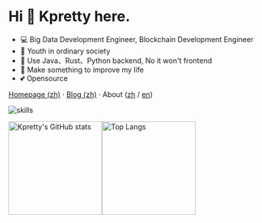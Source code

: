 # Hi 👋 Kpretty here.

- 💻 Big Data Development Engineer, Blockchain Development Engineer
- 🙋 Youth in ordinary society
- 📝 Use Java、Rust、Python backend, No it won't frontend
- 🌟 Make something to improve my life
- 💕 Opensource

[Homepage (zh)](https://kpretty.tech) · [Blog (zh)](https://kpretty.tech) · About ([zh](https://kpretty.tech/s/about) / [en](https://kpretty.tech/s/about))

![skills](https://skillicons.dev/icons?i=bash,gcp,gradle,docker,idea,solidity,jenkins,git,github,html,maven,linux,md,mongodb,mysql,nginx,ps,postgres,linkedin,kubernetes,py,raspberrypi,java,redis,regex,prometheus,stackoverflow,rust,go,vscode,matlab,scala,graphql)

<img src="https://github-readme-stats-one-bice.vercel.app/api?username=kpretty&count_private=true&theme=calm&show_icons=true&include_all_commits=true&role=OWNER,ORGANIZATION_MEMBER,COLLABORATOR" alt="Kpretty's GitHub stats" height="185px" /><img src="https://github-readme-stats-one-bice.vercel.app/api/top-langs/?username=kpretty&layout=compact&langs_count=8&theme=calm&role=OWNER,COLLABORATOR" alt="Top Langs" height="185px" />
